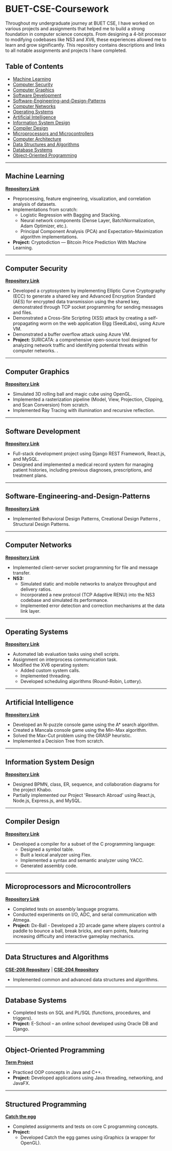 # BUET-CSE-Coursework

Throughout my undergraduate journey at BUET CSE, I have worked on various projects and assignments that helped me to build a strong foundation in computer science concepts. From designing a 4-bit processor to modifying codebases like NS3 and XV6, these experiences allowed me to learn and grow significantly. This repository contains descriptions and links to all notable assignments and projects I have completed.

## Table of Contents
- [Machine Learning](#machine-learning)
- [Computer Security](#computer-security)
- [Computer Graphics](#computer-graphics)
- [Software Development](#software-development)
- [Software-Engineering-and-Design-Patterns](#software-engineering-and-design-patterns)
- [Computer Networks](#computer-networks)
- [Operating Systems](#operating-systems)
- [Artificial Intelligence](#artificial-intelligence)
- [Information System Design](#information-system-design)
- [Compiler Design](#compiler-design)
- [Microprocessors and Microcontrollers](#microprocessors-and-microcontrollers)
- [Computer Architecture](#computer-architecture)
- [Data Structures and Algorithms](#data-structures-and-algorithms)
- [Database Systems](#database-systems)
- [Object-Oriented Programming](#object-oriented-programming)

---

## **Machine Learning**
**[Repository Link](https://github.com/nurhossainraton/CSE-472-Machine-Learning)**  
- Preprocessing, feature engineering, visualization, and correlation analysis of datasets.
- Implementations from scratch:
  - Logistic Regression with Bagging and Stacking.
  - Neural network components (Dense Layer, BatchNormalization, Adam Optimizer, etc.).
  - Principal Component Analysis (PCA) and Expectation-Maximization algorithm implementations.
- **Project:** Cryptodiction — Bitcoin Price Prediction With Machine Learning.

---

## **Computer Security**
**[Repository Link](https://github.com/nurhossainraton/CSE-406-Computer-Security-Sessional)**  
- Developed a cryptosystem by implementing Elliptic Curve Cryptography (ECC) to generate a shared key and Advanced Encryption Standard (AES) for encrypted data transmission using the shared key, demonstrated through TCP socket programming for sending messages and files.
- Demonstrated a Cross-Site Scripting (XSS) attack by creating a self-propagating worm on the web application Elgg (SeedLabs), using Azure VM.
- Demonstrated a buffer overflow attack using Azure VM.
- **Project:** SURICATA: a comprehensive open-source tool designed for analyzing network traffic and identifying potential threats within computer networks.
.

---

## **Computer Graphics**
**[Repository Link](https://github.com/nurhossainraton/CSE-410-Computer-Graphics-Sessional)**  
- Simulated 3D rolling ball and magic cube using OpenGL.
- Implemented a rasterization pipeline (Model, View, Projection, Clipping, and Scan Conversion) from scratch.
- Implemented Ray Tracing with illumination and recursive reflection.

---

## **Software Development**
**[Repository Link](https://github.com/nurhossainraton/CSE-408---HealthBook)**  
- Full-stack development project using Django REST Framework, React.js, and MySQL.
- Designed and implemented a medical record system for managing patient histories, including previous diagnoses, prescriptions, and treatment plans.

---

## **Software-Engineering-and-Design-Patterns**
**[Repository Link](https://github.com/nurhossainraton/Software-Engineering-and-Design-Patterns)** 
- Implemented Behavioral Design Patterns, Creational Design Patterns , Structural Design Patterns.
---

## **Computer Networks**
**[Repository Link](https://github.com/nurhossainraton/CSE-322---Computer-Networks-Sessional)**  
- Implemented client-server socket programming for file and message transfer.
- **NS3:**
  - Simulated static and mobile networks to analyze throughput and delivery ratios.
  - Incorporated a new protocol (TCP Adaptive RENU) into the NS3 codebase and simulated its performance.
  - Implemented error detection and correction mechanisms at the data link layer.

---

## **Operating Systems**
**[Repository Link](https://github.com/nurhossainraton/CSE-314-Operating-System-Sessional)**  
- Automated lab evaluation tasks using shell scripts.
- Assignment on interprocess communication task.
- Modified the XV6 operating system:
  - Added custom system calls.
  - Implemented threading.
  - Developed scheduling algorithms (Round-Robin, Lottery).

---

## **Artificial Intelligence**
**[Repository Link](https://github.com/nurhossainraton/CSE-318-Artificial-Intelligence)**  
- Developed an N-puzzle console game using the A* search algorithm.
- Created a Mancala console game using the Min-Max algorithm.
- Solved the Max-Cut problem using the GRASP heuristic.
- Implemented a Decision Tree from scratch.

---

## **Information System Design**
**[Repository Link](https://github.com/nurhossainraton/CSE-326---Information-System-Design)**  
- Designed BPMN, class, ER, sequence, and collaboration diagrams for the project Khabo.
- Partially implemented our Project 'Research Abroad' using React.js, Node.js, Express.js, and MySQL.

---

## **Compiler Design**
**[Repository Link](https://github.com/nurhossainraton/CSE-310-Compiler-Design)**  
- Developed a compiler for a subset of the C programming language:
  - Designed a symbol table.
  - Built a lexical analyzer using Flex.
  - Implemented a syntax and semantic analyzer using YACC.
  - Generated assembly code.

---

## **Microprocessors and Microcontrollers**
**[Repository Link](https://github.com/nurhossainraton/CSE-316-Microprocessor-Microcontroller)**  
- Completed tests on assembly language programs.
- Conducted experiments on I/O, ADC, and serial communication with Atmega.
- **Project:** Dx-Ball - Developed a 2D arcade game where players control a paddle to bounce a ball, break bricks, and earn points, featuring increasing difficulty and interactive gameplay mechanics.

---

## **Data Structures and Algorithms**
**[CSE-208 Repository](https://github.com/nurhossainraton/Data-Structures-And-Algorithms-2)** | **[CSE-204 Repository](https://github.com/nurhossainraton/Data-Structures-And-Algorithms--1)**  
- Implemented common and advanced data structures and algorithms.

---

## **Database Systems**  
- Completed tests on SQL and PL/SQL (functions, procedures, and triggers).
- **Project:** E-School – an online school developed using Oracle DB and Django.

---

## **Object-Oriented Programming**
**[Term Project](https://github.com/nurhossainraton/CSE-108-Java-Project)**  
- Practiced OOP concepts in Java and C++.
- **Project:** Developed applications using Java threading, networking, and JavaFX.

---

## **Structured Programming**
**[Catch the egg](https://github.com/nurhossainraton/iGraphics-Project)** 
- Completed assignments and tests on core C programming concepts.
- **Project:**
  - Developed Catch the egg games using iGraphics (a wrapper for OpenGL).
